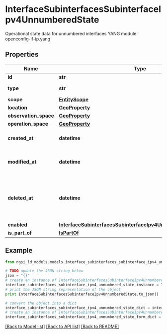 # InterfaceSubinterfacesSubinterfaceIpv4UnnumberedState

Operational state data for unnumbered interfaces  YANG module: openconfig-if-ip.yang 

## Properties

Name | Type | Description | Notes
------------ | ------------- | ------------- | -------------
**id** | **str** | Entity id.  | [optional] 
**type** | **str** | NGSI-LD Entity identifier. It has to be InterfaceSubinterfacesSubinterfaceIpv4UnnumberedState. | [default to 'InterfaceSubinterfacesSubinterfaceIpv4UnnumberedState']
**scope** | [**EntityScope**](EntityScope.md) |  | [optional] 
**location** | [**GeoProperty**](GeoProperty.md) |  | [optional] 
**observation_space** | [**GeoProperty**](GeoProperty.md) |  | [optional] 
**operation_space** | [**GeoProperty**](GeoProperty.md) |  | [optional] 
**created_at** | **datetime** | Is defined as the temporal Property at which the Entity, Property or Relationship was entered into an NGSI-LD system.  | [optional] [readonly] 
**modified_at** | **datetime** | Is defined as the temporal Property at which the Entity, Property or Relationship was last modified in an NGSI-LD system, e.g. in order to correct a previously entered incorrect value.  | [optional] [readonly] 
**deleted_at** | **datetime** | Is defined as the temporal Property at which the Entity, Property or Relationship was deleted from an NGSI-LD system.  Entity deletion timestamp. See clause 4.8 It is only used in notifications reporting deletions and in the Temporal Representation of Entities (clause 4.5.6), Properties (clause 4.5.7), Relationships (clause 4.5.8) and LanguageProperties (clause 5.2.32).  | [optional] [readonly] 
**enabled** | [**InterfaceSubinterfacesSubinterfaceIpv4UnnumberedStateEnabled**](InterfaceSubinterfacesSubinterfaceIpv4UnnumberedStateEnabled.md) |  | [optional] 
**is_part_of** | [**IsPartOf**](IsPartOf.md) |  | 

## Example

```python
from ngsi_ld_models.models.interface_subinterfaces_subinterface_ipv4_unnumbered_state import InterfaceSubinterfacesSubinterfaceIpv4UnnumberedState

# TODO update the JSON string below
json = "{}"
# create an instance of InterfaceSubinterfacesSubinterfaceIpv4UnnumberedState from a JSON string
interface_subinterfaces_subinterface_ipv4_unnumbered_state_instance = InterfaceSubinterfacesSubinterfaceIpv4UnnumberedState.from_json(json)
# print the JSON string representation of the object
print InterfaceSubinterfacesSubinterfaceIpv4UnnumberedState.to_json()

# convert the object into a dict
interface_subinterfaces_subinterface_ipv4_unnumbered_state_dict = interface_subinterfaces_subinterface_ipv4_unnumbered_state_instance.to_dict()
# create an instance of InterfaceSubinterfacesSubinterfaceIpv4UnnumberedState from a dict
interface_subinterfaces_subinterface_ipv4_unnumbered_state_form_dict = interface_subinterfaces_subinterface_ipv4_unnumbered_state.from_dict(interface_subinterfaces_subinterface_ipv4_unnumbered_state_dict)
```
[[Back to Model list]](../README.md#documentation-for-models) [[Back to API list]](../README.md#documentation-for-api-endpoints) [[Back to README]](../README.md)



